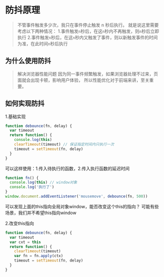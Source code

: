 # 防抖原理
> 不管事件触发多少次，我只在事件停止触发 n 秒后执行。
就是说这里需要考虑以下两种情况：
1.事件触发`n`秒后，在这`n`秒内不再触发，则`n`秒后立即执行
2.事件触发`n`秒后，在这`n`秒内又触发了事件，则以新触发事件的时间为准，在此时间`n`秒后执行

## 为什么使用防抖
> 解决浏览器性能问题
因为同一事件频繁触发，如果浏览器处理不过来，页面就会出现卡顿，影响用户体验，
所以性能优化对于前端来讲，至关重要。

## 如何实现防抖
1.基础实现
```js
function debounce(fn, delay) {
  var timeout
  return function() {
    console.log(this)
    clearTimeout(timeout) // 保证指定时间内只执行一次
    timeout = setTimeout(fn, delay)
  }
}
```
可以这样使用：1.传入待执行的函数，2.传入执行函数的延迟时间
```js
function fn() {
  console.log(this) // window对象
  console.log('执行了')
}
window.document.addEventListener('mousemove', debounce(fn, 500))
```
可以发现上面的this指向全局对象window，能否改变这个this的指向？
可能有些场景，我们并不希望this指向window

2.改变this指向
```js
function debounce(fn, delay) {
  var timeout
  var cxt = this
  return function() {
    clearTimeout(timeout)
    var fn = fn.apply(ctx)
    timeout = setTimeout(fn, delay)
  }
}
```